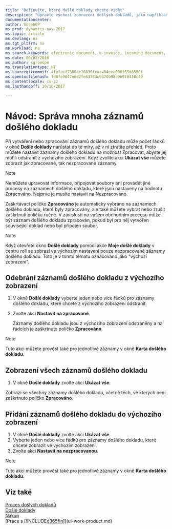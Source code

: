 ```yaml
---
title: "Definujte, které došlé doklady chcete vidět"
description: "Upravte výchozí zobrazení došlých dokladů, jako například e-faktur, abyste zlepšili přehled o zpracovaných a nezpracovaných záznamech."
documentationcenter: 
author: SorenGP
ms.prod: dynamics-nav-2017
ms.topic: article
ms.devlang: na
ms.tgt_pltfrm: na
ms.workload: na
ms.search.keywords: electronic document, e-invoice, incoming document, OCR, ecommerce, document exchange, import invoice
ms.date: 06/02/2016
ms.author: sgroespe
ms.translationtype: HT
ms.sourcegitcommit: 4fefaef7380ac10836fcac404eea006f55d8556f
ms.openlocfilehash: fd0fe9047e6d2fe83783c9370b98c969f8430c49
ms.contentlocale: cs-cz
ms.lasthandoff: 10/16/2017

---
```

# <a name="how-to-manage-many-incoming-document-records"></a>Návod: Správa mnoha záznamů došlého dokladu
Při vytváření nebo zpracování záznamů došlého dokladu může počet řádků v okně **Došlé doklady** narůstat do té míry, až v ní ztratíte přehled. Proto můžete nastavit záznamy došlého dokladu na možnost Zpracovat, abyste jej mohli odstranit z výchozího zobrazení. Když zvolíte akci **Ukázat vše** můžete zobrazit jak zpracované, tak nezpracované záznamy.

> [!NOTE]  
>   Nemůžete upravovat informace, připojovat soubory ani provádět jiné procesy na záznamech došlého dokladu, které jsou nastaveny na hodnotu Zpracováno. Nejprve je musíte nastavit na Nezpracováno.

Zaškrtávací políčko **Zpracováno** je automaticky vybráno na záznamech došlého dokladu, které byly zpracovány, ale také můžete vybrat nebo zrušit zaškrtnutí políčka ručně. V závislosti na vašem obchodním procesu může být záznam došlého dokladu zpracován, pokud byl pro něj vytvořen související doklad nebo byl připojen soubor.

> [!NOTE]  
>   Když otevřete okno **Došlé doklady** pomocí akce **Moje došlé doklady** v centru rolí se zobrazí ve výchozím nastavení pouze nezpracované záznamy došlého dokladu. Toto je v tomto tématu označováno jako "výchozí zobrazení".

## <a name="to-remove-incoming-document-records-from-the-default-view"></a>Odebrání záznamů došlého dokladu z výchozího zobrazení
1. V okně **Došlé doklady** vyberte jeden nebo více řádků pro záznamy došlého dokladu, které chcete z výchozího zobrazení odstranit.
2. Zvolte akci **Nastavit na zpracované**.

    Záznamy došlého dokladu jsou z výchozího zobrazení odstraněny a na řádcích je zaškrtnuto políčko **Zpracováno**.

> [!NOTE]  
>   Tuto akci můžete provést také pro jednotlivé záznamy v okně **Karta došlého dokladu**.

## <a name="to-view-all-incoming-document-records"></a>Zobrazení všech záznamů došlého dokladu
1. V okně **Došlé doklady** zvolte akci **Ukázat vše**.

Zobrazí se všechny záznamy došlého dokladu, včetně těch, ve kterých není zaškrtnuto políčko **Zpracováno**.

## <a name="to-add-incoming-document-records-to-the-default-view"></a>Přidání záznamů došlého dokladu do výchozího zobrazení
1. V okně **Došlé doklady** zvolte akci **Ukázat vše**.
2. Vyberte jeden nebo více řádků pro záznamy došlého dokladu, které chcete zobrazit ve výchozím zobrazení.
3. Zvolte akci **Nastavit na nezpracovanou**.  

> [!NOTE]  
>   Tuto akci můžete provést také pro jednotlivé záznamy v okně **Karta došlého dokladu**.

## <a name="see-also"></a>Viz také
[Proces došlých dokladů](across-process-income-documents.md)  
[Došlé doklady](across-income-documents.md)  
[Nákup](purchasing-manage-purchasing.md)  
[Práce s [!INCLUDE[d365fin](includes/d365fin_md.md)]](ui-work-product.md)

